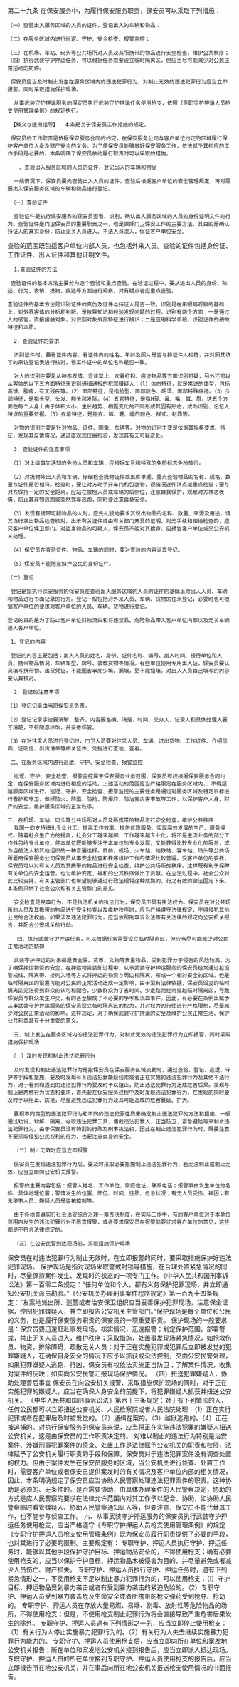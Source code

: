 第二十九条  在保安服务中，为履行保安服务职责，保安员可以采取下列措施： 

    （一）查验出入服务区域的人员的证件，登记出入的车辆和物品： 

    （二）在服务区域内进行巡逻、守护、安全检查、报警监控； 

    （三）在机场、车站、码头等公共场所对人员及其所携带的物品进行安全检查，维护公共秩序； 
    （四）执行武装守护押运任务，可以根据任务需要设立临时隔离区，但应当尽可能减少对公民正常活动的妨碍。

     保安员应当及时制止发生在服务区域内的违法犯罪行为，对制止元效的违法犯罪行为应当立即报警，同时采取措施保护现场。
  
      从事武装守护押运服务的保安员执行武装守护押运任务使用枪支，依照《专职守护押运人员枪支使用管理条例》的规定执行。

     【释义与适用指导】  本条是关于保安员工作措施的规定。 

     保安员的工作职责是依据保安服务合同的约定，在保安服务公司与客户单位约定的区域履行保护客户单位人身及财产安全的义务。为了使保安员能够做好保安服务工作，依法赋予其相应的工作手段是必要的。本条明确了保安员依约履行职责时可以采取的措施。

      一、查验出入服务区域的人员的证件，登记出入的车辆和物品 

      一般情况下，保安员要先查验出入人员的证件，查验后根据客户单位的安全管理规定，再对需要出入保安服务区域的车辆和物品进行登记。 

     （一）查验证件 

      查验证件是执行保安服务的保安员查看、识别、确认出入服务区域的人员的身份证明文件的行为。查验证件是门卫保安员的重要职责之一，也是做好门卫保安工作的主要方法。其目的是确认持证人的真实身份，防止无关人员进入、不法人员混入，保证客户单位安全。 
查验的范围既包括客户单位内部人员，也包括外来人员。查验的证件包括身份证、工作证件、出人证件和其他证明文件。 

      1.查验证件的方法 

     查验证件的基本方法主要分为逐个查验和重点查验。在验证过程中，要从进出人员的身份、陈述、行为、表情、携物、痕迹等方面进行观察，对有疑点者应重点查验。 

    查验证件的基本方法是识别证件的真伪及证件与持证人是否一致。识别是在用眼睛观察的基础上，对外界客体的分析和判断，是依靠知识和经验发现问题的过程。识别有两个方面：一是通过人的感官，直接接触对象，对识别对象外部特征进行辨识；二是应用科学手段，识别证件的细微特征和本质。 

      2．查验证件的要求  

      识别证件时，要看证件内容，看证件内的姓名、年龄及照片是否与持证件人相符，并对照其填写的来访登记表进行核对，看工作证中的单位名称是否一致。 

      对人的识别主要是从神态表情、言谈举止、衣着打扮、痕迹物品等方面识别可疑，另外还可以从客体的以下五方面特征来识别通缉通报的犯罪嫌疑人：（l）体态特征，就是常说的体型，包括高矮、胖瘦，有无残疾等。（2）面部特征，是指脸型、面部颜色、胡须、面部特殊痕迹。（3）头部特征，是指头型、头发、额头和发际。（4）五官特征，是指H艮、鼻、嘴、耳、眉。这五个方面在每个人身上由于体积大小、生长趋势、相距变化的不同形成其固有形态，成为识别、记忆人特点的重要依据。（5）衣着特征，是指衣、裤、鞋、帽的颜色、样式、材质等。

      对物的识别主要是针对物品、证件、图章、车辆等。对物的识别主要是依据其规格要求、特征，发现其反常情况，通过直观观仪器检验，发现其有无可疑之处。

      3．查验证件的注意事项 

     （1）对上级事先通知的免检人员和车辆，应根据车号和特殊的免检标志免检放行。

     （2）对携物外出人员和车辆，仔细检查携物证件或出库单据，重点查验物品的名称、规格、数量与证件是否相符。检查时，要让对方动手开车门和包装物，视情况逐件清点或重点检查；要与对方保持一定的安全距离，应站在被检人员或车辆的后侧位，注意自我保护，观察对方神态表情，防止其弃物逃跑或突然驾车逃跑，同时要注意自身安全。 

     （3）发现有携带可疑物品的人时，应先礼貌地要求其说出物品的名称、数量、来源及用途，请其自行拿出物品检查核对，出示有关证件或由有关部门开具的证明，对无手续和拒绝检查的，应交客户单位保卫部门。对盗拿物品的可疑人，保安员不能对其搜身，应报告客户单位或交公安机关处理。 

     （4）保安员在查验证件、物品、车辆的同时，要对查验的内容认真登记。 

     （5）保安员不能随意扣押公民的身份证件。 

    （二）登记

     登记是指执行保安服务的保安员在查验出入服务区域的人员的证件的基础上对出人人员、车辆和物品进行书面记录的行为。登记一般包括对外来人员、车辆、货物的往来登记，必要时也可根据客户单位的要求对客户单位的人员、车辆、货物进行登记。

    登记的目的是为了防止客户单位财物流失和将违禁品、危险物品带入客户单位内部以及无关车辆进入客户单位。 

     1．登记的内容

     登记的内容主要包括：出入人员的姓名、身份、证件名称、编号、出入时间、接待单位和人员、携带物品情况，车辆车型、牌号、装载货物等情况。有些单位使用专用出入证，保安员要认真填写携带物、出货凭证，不能图省事而少填、漏填，更不能错填。对出人人员自己填写的内容要认真核对。 

      2．登记的注意事项 

    （1）登记记录由当班保安员负责。
 
    （2）登记记录字迹要清晰、整齐，内容要准确、清楚，时间、交办人、记录人和具体处理人要写清楚，不得随意涂改，并妥善保管。 

    （3）在对往来人员进行登记时，门卫人员要对往来人员、车辆、进出货物、工作证件、介绍信函、证明信、出货清单等相关证件、凭据进行查验、查看。 

     二、在服务区域内进行巡逻、守护、安全检查、报警监控 

      巡逻、守护、安全检查、报警监控属于保安服务业务范围，保安员有权根据保安服务合同约定，在保安服务区域内进行相应的活动。上述活动的范围应当严格限定在服务区域内，．不得超越服务区域进行。巡逻、守护、安全检查、报警监控的主要任务是通过对服务区域及特定目标进行看护和守卫，做好防火、防盗、防抢、防爆炸、防治安灾害事故等工作，以保护客户人身、财产的安全，维护服务区域的正常秩序。 

    三、在机场、车站、码头等公共场所对人员及所携带的物品进行安全检查，维护公共秩序 
      我国一向支持细化专业分工、提高工作效率、提供优质服务、实现高效发展的生产、服务模式。随着社会生产力的提高，社会分工越来越细，工作越来越专业化，将不是主流业务的部分工作外包给专业单位，使本单位既能够专注于本单位的专业发展，又能获得比较专业化的服务，成为当前法人和其他组织的一种普遍选择。目前，机场、火车站、地铁站、客车站、码头等公共场所雇用保安服务公司保安员从事安全检查和秩序维护工作的情况比较普遍。受客户单位的委托，保安员可以对有关人员及其携带的物品进行安全检查，维护公共场所的秩序。这样既有利于保障有关单位的安全运营，也为维护安定、祥和的公其秩序做出了贡献。在立法过程中，社会公众对此比较支持，有关主管部门也希望能够通过行政法规将这种成熟的、行之有效的做法固定下来。本条例采纳了社会公众和有关主管部门的意见。 

      安全检查是民事行为，不是执法机关的执法行为，保安员不具有执法权力。保安员在对公共场所的人员及其携带的物品进行安全检查以及维护秩序时，应当严格遵守法律规定，不得侵犯其他公民的合法权益。如果涉及违法犯罪行为，应当依照刑事诉讼法等有关法律的规定向公安机关报告，并配合公安机关的行动。

       四、执行武装守护押运任务，可以根据任务需要设立临时隔离区，但应当尽可能减少对公民正常活动的妨碍 

      武装守护押运的对象都是贵金属、货币、文物等贵重物品，受到犯罪分子侵害的风险较高。为了确保押运物资的安全，在押运物资装卸过程中，从事武装守护押运服务的保安员经常通过拉设警戒线、隔离带、排列入墙等方式将押运的物资与周边相隔离，形成一个相对安全的区域。但是临时隔离区的设置可能对公民的正常活动造成一定影响，由于没有法律依据，保安员设立的临时隔离区无法得到群众的认可和配合，少数群众为了省时间、少走路而经常穿越临时隔离区，导致保安员与群众发生冲突，有的甚至酿成了不必要的争吵和流血事件。因此，有必要在条例出赋予从事武装守护押运服务的保安员没立临时隔离区的权力，并对权力的行使进行严格限制，尽量减少对公民正常活动的影响。这样规定，对于确保武装守护押运的安全及维护公民正常生活、保护公共利益具有十分重要的意义。 

      五、制止发生在服务区域内的违法犯罪行为，对制止无效的违法犯罪行为立即报警，同时采取措施保护现场 

     （一）及时发现和制止违法犯罪行为 

      及时发现和制止违法犯罪行为是指保安员在保安服务区域执勤时，通过查验、登记、巡逻、守护等手段和措施，要及时发现有关违法犯罪嫌疑线索或者正在实施的违法犯罪行为及其他不法行为，对于看到和遇到的违法犯罪行为要及时予以阻止，防止违法犯罪行为造成危害后果。发现与制止是两种行为状态和要求，首先要在保安服务过程中及时发现违法犯罪行为，在发现的同时要及时予以阻止、防范，尽量避免违法犯罪行为及其可能造成的危害蔓延、扩大。 

      要视不同类型的违法犯罪行为和不同的违法犯罪性质来确定制止违法犯罪的方法和措施。一般通过劝说、劝解、隔离、夺取违法犯罪工具、堵截违法犯罪人、正当防卫、紧急避险等来制止违法犯罪行为。由于保安员没有特别的行政及刑事执法权，因此在制止违法犯罪行为时，既要注意不要采取侵犯公民权利的行为，也要注意自身的安全。

      （二）制止无效时应当立即报警 

      保安员在发现违法犯罪行为后，要及时采取必要措施制止违法犯罪行为，若无法制止或制止无效，应当立即向公安机关报警。

      报警的主要内容包括：报警人姓名、工作单位、家庭住址、联系电话；报警事由发生单位的名称、具体地理位置；警情发生的位置、部位、时间、性质、危急状况；有无人员受伤、被困；有无肇事人员、嫌疑人员是否被控制等。 

      由于各地普遍实行社会治安综合治理一票否决制度，在实际工作中，有的客户单位对于本单位范围内发生的违法犯罪行为不愿意报警，或者要求保安员在报警前要征求客户单位的意见，这些都是不符合法律规定的。

      （三）在公安民警到达现场前，采取措施保护现场

保安员在对违法犯罪行为制止无效时，在立即报警的同时，要采取措施保护好违法犯罪现场。 
保护现场是指对现场采取警戒封锁等措施，在合理处置紧急情况的同时，尽量保持案件发生、发现时的状态的一项专门工作。《中华人民共和国刑事诉讼法》第一百零二条规定：“任何单位和个人，都有义务保护犯罪现场，并立即通知公安机关派员勘验。”《公安机关办理刑事案件程序规定》第一百九十四条规定：“友案地派出所、巡警或者治安保卫组织应当妥善保护犯罪现场，注意保全证据，控制犯罪嫌疑人，并立即报告公安机关主管部门。”保护现场是每个单位和公民的义务，也是履行保安服务职责的保安员的一项重要职责。 
保护现场的一般要求是：保安员要迅速赶赴事发现场，核实情况，迅速报警；划定保护范围，部署警戒，禁止无关人员进入，维护秩序；采取措施，处置事发现场紧急情况，如抢救伤员、物资，排除障碍，疏散无关人员；对于正在实施犯罪或犯罪后立即被发觉的犯罪嫌疑人，在确保自身安全的情况下应予以抓获或没法控制，交由公安民警处理，如果犯罪嫌疑人逃跑、行凶，保安员有权依法实施正当防卫；了解案件情况，收集对案件的反映；如实向公安民警汇报现场保护情况。 
（四）扭送犯罪嫌疑人，协助处理善后事宜 
保安员在向公安机关报警、采取措施保护现场的同时，对于正在实施犯罪的嫌疑人，应当在确保人身安全的前提下，将犯罪嫌疑人抓获并扭送公安机关。 
《中华人民共和国刑事诉讼法》第六十三条规定：对于有下列情形的人，任何公民都可以立即扭送公安机关、人民检察院或者人民法院处理：（1）正在实行犯罪或者在犯罪后及时被发觉的。（2）通缉在案的。（3）越狱逃跑的。（4）正茌被追捕的。对执行保安服务的保安员来说，应当将正在实施违法犯罪的嫌疑人扭送公安机关，这是由保安员的工作职责决定的。 
对难以制止的违法行为特别是治安案件、涉嫌刑事犯罪案件的侦查、处置工作是法律赋予公安机关的职责和权限，法律赋予了公安机关履行职责的手段和保障。保安员对于违法犯罪案件没有调查处置的权力。但由于案件发生在保安员服务的区域，当公安机关进行侦查、处置工作时，需要客户单位或者保安员提供案发时的有关情况及客户单位内部的相关情况，因此，本条明确规定了保安员应当协助人民警察处理违法犯罪案件的职责。这种协助是必须的、无条件的。是否需要协助，由具体办理案件的人民警察决定，协助的方式是应人民警察的要求在法律允许范围内对其工作予以配合、协助，如协助人民警察临时看管嫌疑人、协助人民警察通知证人等，但要注意，保安员不能代替其工作，也不能参与侦查工作。 
六、从事武装守护押运服务的保安员执行武装守护押运任务使用枪支，应当严格遵守《专职守护押运人员枪支使用管理条例》的规定 
《专职守护押运人员枪支使用管理条例》既为保安员履行职责提供了必要的手段，也对其进行了必要的限制。主要规定有： 
专职守护、押运人员执行守护、押运任务时，能够以其他手段保护守护目标、押运物品安全的，不得使用枪支；确有必要使用枪支的，应当以保护守护目标、押运物品木被侵害为目的，并尽量避免或者减少人员伤亡、财产损失。 
专职守护、押运人员执行守护、押运任务时，遇有下列紧急情形之一，不使用枪支不足以制止暴力犯罪行为的，可以使用枪支：（l）守护目标、押运物品受到暴力袭击或者有受到暴力袭击的紧迫危险的。（2）专职守护、押运人员受到暴力袭击危及生命安全或者所携带的枪支弹药受到抢夺、抢劫的。 
专职守护、押运人员在存放大量易燃、易爆、剧毒、放射性等危险物品的场所，不得使用枪支；但是，不使用枪支制止犯罪行为将会直接导致严重危害后果发生的除外。 
专职守护、押运人员遇有下列情形之一的，应当立即停止使用枪支：（1）有关行为人停止实施暴力犯罪行为的。（2）有关行为人失去继续实施暴力犯罪行为能力的。 
专职守护、押运人员使用枪支后，应当立即向所在单位和案发地公安机关报告；所在单位和案发地公安机关接到报告后，应当立即派人抵达现场。专职守护、押运人员的所在单位接到专职守护、押运人员使用枪支的报告后，应当立即报告所在地公安机关，并在事后向所在地公安机关报送枪支使用情况的书面报告。 